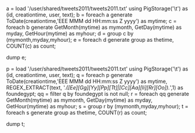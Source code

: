 a = load '/user/shared/tweets2011/tweets2011.txt' using PigStorage('\t') as (id, creationtime, user, text); 
b = foreach a generate ToDate(creationtime,'EEE MMM dd HH:mm:ss Z yyyy') as mytime; 
c = foreach b generate GetMonth(mytime) as mymonth, GetDay(mytime) as myday, GetHour(mytime) as myhour; 
d = group c by (mymonth,myday,myhour); 
e = foreach d generate group as thetime, COUNT(c) as count; 
 
dump e; 
 
p = load '/user/shared/tweets2011/tweets2011.txt' using PigStorage('\t') as (id, creationtime, user, text); 
q = foreach p generate ToDate(creationtime,'EEE MMM dd HH:mm:ss Z yyyy') as mytime, REGEX_EXTRACT(text, '.*([Ee][Gg][Yy][Pp][Tt]|[Cc][Aa][Ii][Rr][Oo]).*',1) as foundegypt; 
qq = filter q by foundegypt is not null; 
r = foreach qq generate GetMonth(mytime) as mymonth, GetDay(mytime) as myday, GetHour(mytime) as myhour; 
s = group r by (mymonth,myday,myhour); 
t = foreach s generate group as thetime, COUNT(r) as count; 
 
dump t; 

